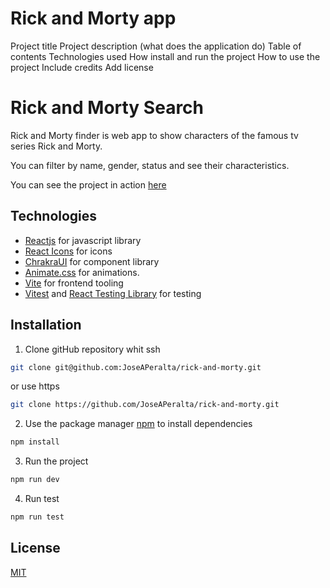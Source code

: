 # Rick and Morty app

Project title
Project description (what does the application do)
Table of contents
Technologies used
How install and run the project
How to use the project
Include credits
Add license

# Rick and Morty Search

Rick and Morty finder is web app to show characters of the famous tv series Rick and Morty.

You can filter by name, gender, status and see their characteristics.

You can see the project in action [here](https://rick-and-morty-phi-indol.vercel.app/)

## Technologies

- [Reactjs](https://reactjs.org/) for javascript library
- [React Icons](https://react-icons.github.io/react-icons/) for icons
- [ChrakraUI](https://chakra-ui.com/) for component library
- [Animate.css](https://animate.style/) for animations.
- [Vite](https://vitejs.dev/) for frontend tooling
- [Vitest](https://vitest.dev/) and [React Testing Library](https://testing-library.com/docs/react-testing-library/api/) for testing

## Installation

1. Clone gitHub repository whit ssh

```bash
git clone git@github.com:JoseAPeralta/rick-and-morty.git
```

or use https

```bash
git clone https://github.com/JoseAPeralta/rick-and-morty.git
```

2. Use the package manager [npm](https://pip.pypa.io/en/stable/) to install dependencies

```bash
npm install
```

3. Run the project

```bash
npm run dev
```

4. Run test

```bash
npm run test
```

## License

[MIT](https://choosealicense.com/licenses/mit/)

